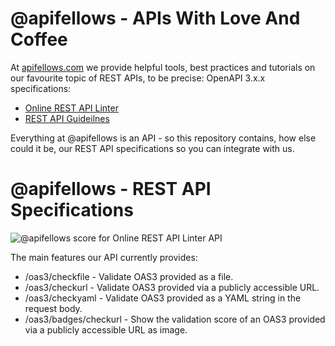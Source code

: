 # @apifellows - APIs With Love And Coffee

At [apifellows.com](https://www.apifellows.com/) we provide helpful tools, best practices and tutorials on our favourite topic of REST APIs, to be precise: OpenAPI 3.x.x specifications:

- [Online REST API Linter](https://www.apifellows.com/rest-api-linter)
- [REST API Guideilnes](https://www.apifellows.com/rest-api-guidelines)

Everything at @apifellows is an API - so this repository contains, how else could it be, our REST API specifications so you can integrate with us.

# @apifellows - REST API Specifications

![@apifellows score for Online REST API Linter API](https://www.apifellows.com/wp-json/api-linter/v0/oas3/badges/checkurl?url=https://github.com/apifellows/apifellows/oas3/apifellows-rest-api-linter-v0.yaml)

The main features our API currently provides:

- /oas3/checkfile - Validate OAS3 provided as a file.
- /oas3/checkurl - Validate OAS3 provided via a publicly accessible URL.
- /oas3/checkyaml - Validate OAS3 provided as a YAML string in the request body.
- /oas3/badges/checkurl - Show the validation score of an OAS3 provided via a publicly accessible URL as image.